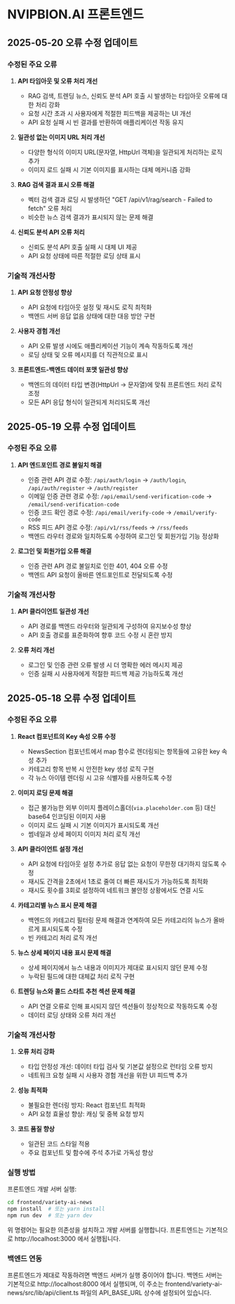 # NVIPBION.AI 프론트엔드

## 2025-05-20 오류 수정 업데이트

### 수정된 주요 오류

1. **API 타임아웃 및 오류 처리 개선**
   - RAG 검색, 트렌딩 뉴스, 신뢰도 분석 API 호출 시 발생하는 타임아웃 오류에 대한 처리 강화
   - 요청 시간 초과 시 사용자에게 적절한 피드백을 제공하는 UI 개선
   - API 요청 실패 시 빈 결과를 반환하여 애플리케이션 작동 유지

2. **일관성 없는 이미지 URL 처리 개선**
   - 다양한 형식의 이미지 URL(문자열, HttpUrl 객체)을 일관되게 처리하는 로직 추가
   - 이미지 로드 실패 시 기본 이미지를 표시하는 대체 메커니즘 강화

3. **RAG 검색 결과 표시 오류 해결**
   - 벡터 검색 결과 로딩 시 발생하던 "GET /api/v1/rag/search - Failed to fetch" 오류 처리
   - 비슷한 뉴스 검색 결과가 표시되지 않는 문제 해결

4. **신뢰도 분석 API 오류 처리**
   - 신뢰도 분석 API 호출 실패 시 대체 UI 제공
   - API 요청 상태에 따른 적절한 로딩 상태 표시

### 기술적 개선사항

1. **API 요청 안정성 향상**
   - API 요청에 타임아웃 설정 및 재시도 로직 최적화
   - 백엔드 서버 응답 없음 상태에 대한 대응 방안 구현

2. **사용자 경험 개선**
   - API 오류 발생 시에도 애플리케이션 기능이 계속 작동하도록 개선
   - 로딩 상태 및 오류 메시지를 더 직관적으로 표시

3. **프론트엔드-백엔드 데이터 포맷 일관성 향상**
   - 백엔드의 데이터 타입 변경(HttpUrl → 문자열)에 맞춰 프론트엔드 처리 로직 조정
   - 모든 API 응답 형식이 일관되게 처리되도록 개선

## 2025-05-19 오류 수정 업데이트

### 수정된 주요 오류

1. **API 엔드포인트 경로 불일치 해결**
   - 인증 관련 API 경로 수정: `/api/auth/login` → `/auth/login`, `/api/auth/register` → `/auth/register`
   - 이메일 인증 관련 경로 수정: `/api/email/send-verification-code` → `/email/send-verification-code`
   - 인증 코드 확인 경로 수정: `/api/email/verify-code` → `/email/verify-code`
   - RSS 피드 API 경로 수정: `/api/v1/rss/feeds` → `/rss/feeds`
   - 백엔드 라우터 경로와 일치하도록 수정하여 로그인 및 회원가입 기능 정상화

2. **로그인 및 회원가입 오류 해결**
   - 인증 관련 API 경로 불일치로 인한 401, 404 오류 수정
   - 백엔드 API 요청이 올바른 엔드포인트로 전달되도록 수정

### 기술적 개선사항

1. **API 클라이언트 일관성 개선**
   - API 경로를 백엔드 라우터와 일관되게 구성하여 유지보수성 향상
   - API 호출 경로를 표준화하여 향후 코드 수정 시 혼란 방지

2. **오류 처리 개선**
   - 로그인 및 인증 관련 오류 발생 시 더 명확한 에러 메시지 제공
   - 인증 실패 시 사용자에게 적절한 피드백 제공 가능하도록 개선

## 2025-05-18 오류 수정 업데이트

### 수정된 주요 오류

1. **React 컴포넌트의 Key 속성 오류 수정**
   - NewsSection 컴포넌트에서 map 함수로 렌더링되는 항목들에 고유한 key 속성 추가
   - 카테고리 항목 반복 시 안전한 key 생성 로직 구현
   - 각 뉴스 아이템 렌더링 시 고유 식별자를 사용하도록 수정

2. **이미지 로딩 문제 해결**
   - 접근 불가능한 외부 이미지 플레이스홀더(`via.placeholder.com` 등) 대신 base64 인코딩된 이미지 사용
   - 이미지 로드 실패 시 기본 이미지가 표시되도록 개선
   - 썸네일과 상세 페이지 이미지 처리 로직 개선

3. **API 클라이언트 설정 개선**
   - API 요청에 타임아웃 설정 추가로 응답 없는 요청이 무한정 대기하지 않도록 수정
   - 재시도 간격을 2초에서 1초로 줄여 더 빠른 재시도가 가능하도록 최적화
   - 재시도 횟수를 3회로 설정하여 네트워크 불안정 상황에서도 연결 시도

4. **카테고리별 뉴스 표시 문제 해결**
   - 백엔드의 카테고리 필터링 문제 해결과 연계하여 모든 카테고리의 뉴스가 올바르게 표시되도록 수정
   - 빈 카테고리 처리 로직 개선

5. **뉴스 상세 페이지 내용 표시 문제 해결**
   - 상세 페이지에서 뉴스 내용과 이미지가 제대로 표시되지 않던 문제 수정
   - 누락된 필드에 대한 대체값 처리 로직 구현

6. **트렌딩 뉴스와 콜드 스타트 추천 섹션 문제 해결**
   - API 연결 오류로 인해 표시되지 않던 섹션들이 정상적으로 작동하도록 수정
   - 데이터 로딩 상태와 오류 처리 개선

### 기술적 개선사항

1. **오류 처리 강화**
   - 타입 안정성 개선: 데이터 타입 검사 및 기본값 설정으로 런타임 오류 방지
   - 네트워크 요청 실패 시 사용자 경험 개선을 위한 UI 피드백 추가

2. **성능 최적화**
   - 불필요한 렌더링 방지: React 컴포넌트 최적화
   - API 요청 효율성 향상: 캐싱 및 중복 요청 방지

3. **코드 품질 향상**
   - 일관된 코드 스타일 적용
   - 주요 컴포넌트 및 함수에 주석 추가로 가독성 향상

### 실행 방법

프론트엔드 개발 서버 실행:
```bash
cd frontend/variety-ai-news
npm install  # 또는 yarn install
npm run dev  # 또는 yarn dev
```

위 명령어는 필요한 의존성을 설치하고 개발 서버를 실행합니다.
프론트엔드는 기본적으로 http://localhost:3000 에서 실행됩니다.

### 백엔드 연동

프론트엔드가 제대로 작동하려면 백엔드 서버가 실행 중이어야 합니다.
백엔드 서버는 기본적으로 http://localhost:8000 에서 실행되며,
이 주소는 frontend/variety-ai-news/src/lib/api/client.ts 파일의 API_BASE_URL 상수에 설정되어 있습니다.
